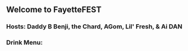 ## Welcome to FayetteFEST

### Hosts: Daddy B Benji, the Chard, AGom, Lil' Fresh, & Ai DAN


### Drink Menu: 
